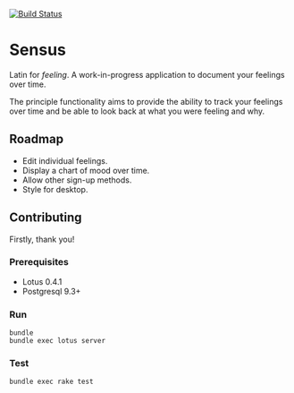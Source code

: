 [![Build Status](https://travis-ci.org/pads/sensus.png?branch=master)](https://travis-ci.org/pads/sensus)

# Sensus

Latin for *feeling*. A work-in-progress application to document your feelings
over time.

The principle functionality aims to provide the ability to track your
feelings over time and be able to look back at what you were feeling and why.

## Roadmap

* Edit individual feelings.
* Display a chart of mood over time.
* Allow other sign-up methods.
* Style for desktop.

## Contributing

Firstly, thank you!

### Prerequisites

* Lotus 0.4.1
* Postgresql 9.3+

### Run

    bundle
    bundle exec lotus server

### Test

    bundle exec rake test

